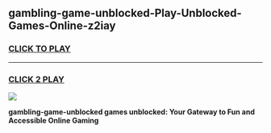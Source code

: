 
## gambling-game-unblocked-Play-Unblocked-Games-Online-z2iay
<h3>
<a href="https://premium76.site?title=gambling-game-unblocked&ref=24A">CLICK TO PLAY</a></h3>
<hr>

<h3>
<a href="https://premium76.site?title=gambling-game-unblocked&ref=24A">CLICK 2 PLAY</a>
  
</h3>

<a href="https://premium76.site?title=gambling-game-unblocked&ref=24A"><img src="https://clearcache.store/games.png"></a>


**gambling-game-unblocked games unblocked: Your Gateway to Fun and Accessible Online Gaming**

